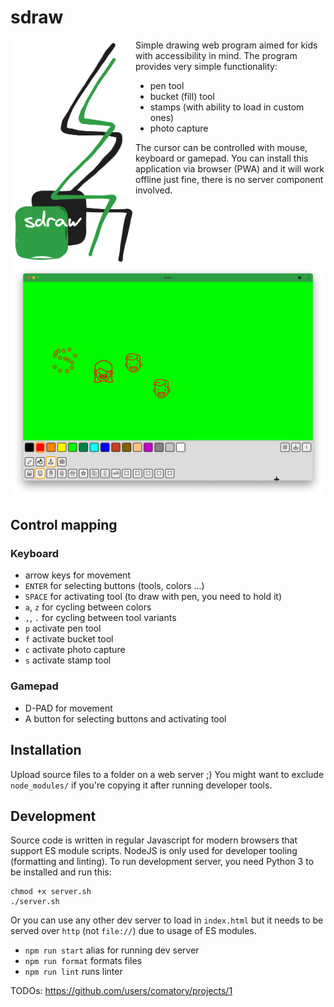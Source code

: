 # sdraw

<div style="display: flex; align-items: flex-start;">
<img width="200px" height="auto" src="./img/logo.png" alt="application logo resembling a pine tree" />
<div>
Simple drawing web program aimed for kids with accessibility in mind.
The program provides very simple functionality:

- pen tool
- bucket (fill) tool
- stamps (with ability to load in custom ones)
- photo capture

The cursor can be controlled with mouse, keyboard or gamepad. You can install this application via browser (PWA) and it will work offline just fine, there is no server component involved.

</div>
</div>

<img width="600" height="auto" src="img/screenshot-desktop.png" alt="Screenshot of application UI." />

## Control mapping

### Keyboard

- arrow keys for movement
- `ENTER` for selecting buttons (tools, colors ...)
- `SPACE` for activating tool (to draw with pen, you need to hold it)
- `a`, `z` for cycling between colors
- `,`, `.` for cycling between tool variants
- `p` activate pen tool
- `f` activate bucket tool
- `c` activate photo capture
- `s` activate stamp tool

### Gamepad

- D-PAD for movement
- A button for selecting buttons and activating tool

## Installation

Upload source files to a folder on a web server ;)
You might want to exclude `node_modules/` if you're copying it after running developer tools.

## Development

Source code is written in regular Javascript for modern browsers that support ES module scripts.
NodeJS is only used for developer tooling (formatting and linting). To run development server, you need Python 3 to be installed and run this:

```shell
chmod +x server.sh
./server.sh
```

Or you can use any other dev server to load in `index.html` but it needs to be served over `http` (not `file://`) due to usage of ES modules.

- `npm run start` alias for running dev server
- `npm run format` formats files
- `npm run lint` runs linter

TODOs: https://github.com/users/comatory/projects/1
